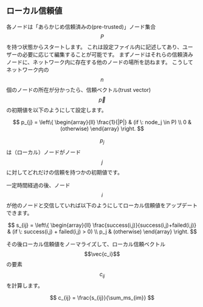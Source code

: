 ## ローカル信頼値

各ノードは「あらかじめ信頼済みの(pre-trusted)」ノード集合$$P$$を持つ状態からスタートします。
これは設定ファイル内に記述してあり、ユーザーの必要に応じて編集することが可能です。
まずノードはそれらの信頼済みノードに、ネットワーク内に存在する他のノードの場所を訪ねます。
こうしてネットワーク内の$$n$$個のノードの所在が分かったら、信頼ベクトル(trust vector)$$\vec{p}$$の初期値を以下のようにして設定します。

$$
p_{j} = \left\{
    \begin{array}{ll}
        \frac{1}{|P|}  & (if \: node_j \in P) \\
        0 & (otherwise)
    \end{array}
\right.
$$

$$p_j$$は（ローカル）ノードがノード$$j$$に対してどれだけの信頼を持つかの初期値です。

一定時間経過の後、ノード$$i$$が他のノードと交信していれば以下のようにしてローカル信頼値をアップデートできます。

$$
s_{ij} = \left\{
    \begin{array}{ll}
        \frac{success(i,j)}{success(i,j)+failed(i,j)}   & (if \: success(i,j) + failed(i,j) > 0) \\
        p_j & (otherwise)
    \end{array}
\right.
$$

その後ローカル信頼値をノーマライズして、ローカル信頼ベクトル$$\vec{c_i}$$の要素$$c_{ij}$$を計算します。

$$
c_{ij} = \frac{s_{ij}}{\sum_ms_{im}}
$$

